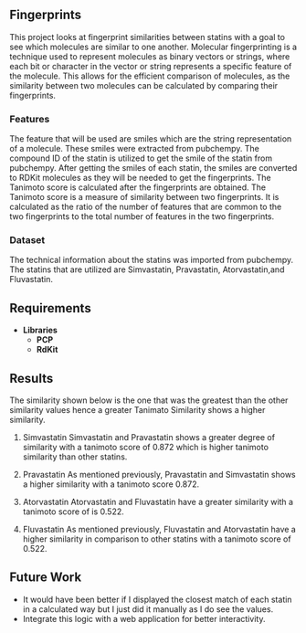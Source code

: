 ## Fingerprints
This project looks at fingerprint similarities between statins with a goal to see which molecules are similar
to one another. Molecular fingerprinting is a technique used to represent molecules as binary vectors or strings,
where each bit or character in the vector or string represents a specific feature of the molecule. This allows for
the efficient comparison of molecules, as the similarity between two molecules can be calculated by comparing their
fingerprints.

### Features
The feature that will be used are smiles which are the string representation of a molecule. These smiles were extracted 
from pubchempy. The compound ID of the statin is utilized to get the smile of the statin from pubchempy. After getting
the smiles of each statin, the smiles are converted to RDKit molecules as they will be needed to get the fingerprints. 
The Tanimoto score is calculated after the fingerprints are obtained.  The Tanimoto score is a measure of similarity
between two fingerprints. It is calculated as the ratio of the number of features that are common to the two fingerprints
to the total number of features in the two fingerprints.

### Dataset
The technical information about the statins was imported from pubchempy. The statins that are utilized are Simvastatin,
Pravastatin, Atorvastatin,and Fluvastatin.

## Requirements
- **Libraries**
  - **PCP**
  - **RdKit**

## Results
The similarity shown below is the one that was the greatest than the other similarity values hence a greater Tanimato
Similarity shows a higher similarity.

1. Simvastatin
Simvastatin and Pravastatin shows a greater degree of similarity with a tanimoto score of 0.872 which is higher tanimoto similarity than other statins.

2. Pravastatin
As mentioned previously, Pravastatin and Simvastatin shows a higher similarity with a tanimoto score 0.872.

3. Atorvastatin
Atorvastatin and Fluvastatin have a greater similarity with a tanimoto score of is 0.522.

4. Fluvastatin
As mentioned previously, Fluvastatin and Atorvastatin have a higher similarity in comparison to other statins with a tanimoto score of 0.522.

## Future Work
- It would have been better if I displayed the closest match of each statin in a calculated way but I just did it manually as I do see the values.
- Integrate this logic with a web application for better interactivity. 
